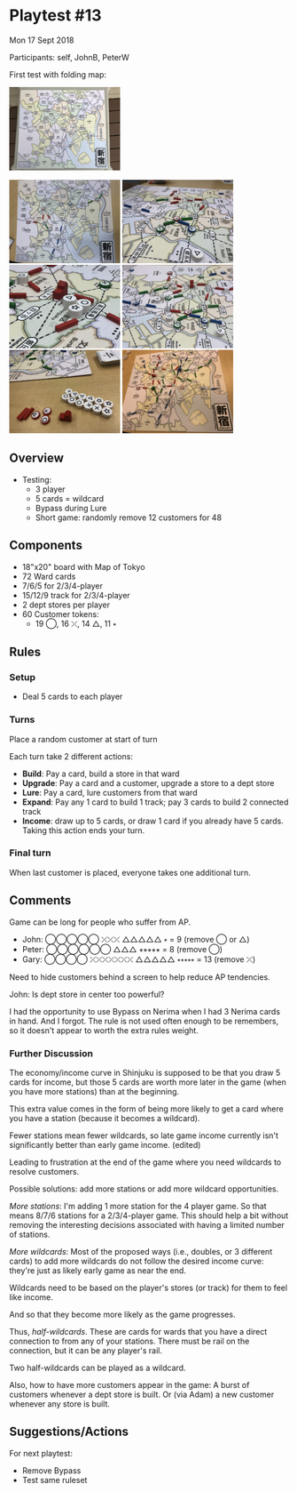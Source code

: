 # Playtest #13

Mon 17 Sept 2018

Participants: self, JohnB, PeterW

First test with folding map:

<img src="images/pt13-map.jpg" height="150px"/>

<img src="images/pt13/pt13-0703.jpg" height="150px"/> <img src="images/pt13/pt13-0704.jpg" height="150px"/> <img src="images/pt13/pt13-0705.jpg" height="150px"/> <img src="images/pt13/pt13-0706.jpg" height="150px"/> <img src="images/pt13/pt13-0707.jpg" height="150px"/> <img src="images/pt13/pt13-0708.jpg" height="150px"/>

## Overview

* Testing:
	* 3 player
	* 5 cards = wildcard
	* Bypass during Lure
	* Short game: randomly remove 12 customers for 48

## Components

* 18"x20" board with Map of Tokyo
* 72 Ward cards
* 7/6/5 for 2/3/4-player
* 15/12/9 track for 2/3/4-player
* 2 dept stores per player
* 60 Customer tokens:
	* 19 ◯, 16 ⤫, 14 △, 11 ⭒

## Rules

### Setup

* Deal 5 cards to each player

### Turns

Place a random customer at start of turn

Each turn take 2 different actions:

* **Build**: Pay a card, build a store in that ward
* **Upgrade**: Pay a card and a customer, upgrade a store to a dept store
* **Lure**: Pay a card, lure customers from that ward
* **Expand**: Pay any 1 card to build 1 track; pay 3 cards to build 2 connected track
* **Income**: draw up to 5 cards, or draw 1 card if you already have 5 cards. Taking this action ends your turn.

### Final turn

When last customer is placed, everyone takes one additional turn.

## Comments

Game can be long for people who suffer from AP.

* John: ◯◯◯◯◯ ⤫⤫⤫ △△△△△ ⭒ = 9 (remove ◯ or △)
* Peter: ◯◯◯◯◯◯ △△△ ⭒⭒⭒⭒⭒ = 8 (remove ◯)
* Gary: ◯◯◯◯ ⤫⤫⤫⤫⤫⤫⤫ △△△△△ ⭒⭒⭒⭒⭒ = 13 (remove ⤫)

Need to hide customers behind a screen to help reduce AP tendencies.

John: Is dept store in center too powerful?

I had the opportunity to use Bypass on Nerima when I had 3 Nerima cards in hand. And I forgot. The rule is not used often enough to be remembers, so it doesn't appear to worth the extra rules weight.

### Further Discussion

The economy/income curve in Shinjuku is supposed to be that you draw 5 cards for income, but those 5 cards are worth more later in the game (when you have more stations) than at the beginning.

This extra value comes in the form of being more likely to get a card where you have a station (because it becomes a wildcard).

Fewer stations mean fewer wildcards, so late game income currently isn't significantly better than early game income. (edited)

Leading to frustration at the end of the game where you need wildcards to resolve customers.

Possible solutions: add more stations or add more wildcard opportunities.

*More stations*: I'm adding 1 more station for the 4 player game. So that means 8/7/6 stations for a 2/3/4-player game. This should help a bit without removing the interesting decisions associated with having a limited number of stations.

*More wildcards*: Most of the proposed ways (i.e., doubles, or 3 different cards) to add more wildcards do not follow the desired income curve: they're just as likely early game as near the end.

Wildcards need to be based on the player's stores (or track) for them to feel like income.

And so that they become more likely as the game progresses.

Thus, *half-wildcards*. These are cards for wards that you have a direct connection to from any of your stations. There must be rail on the connection, but it can be any player's rail.

Two half-wildcards can be played as a wildcard.

Also, how to have more customers appear in the game: A burst of customers whenever a dept store is built. Or (via Adam) a new customer whenever any store is built.

## Suggestions/Actions

For next playtest:

* Remove Bypass
* Test same ruleset
